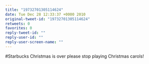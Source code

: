 ```yaml
---
title: "19732701305114624"
date: Tue Dec 28 12:33:37 +0000 2010
original-tweet-id: "19732701305114624"
retweets: 0
favorites: 0
reply-tweet-id: ""
reply-user-id: ""
reply-user-screen-name: ""
---
```

#Starbucks Christmas is over please stop playing Christmas carols!
